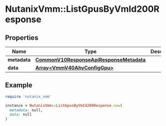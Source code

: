 # NutanixVmm::ListGpusByVmId200Response

## Properties

| Name | Type | Description | Notes |
| ---- | ---- | ----------- | ----- |
| **metadata** | [**CommonV10ResponseApiResponseMetadata**](CommonV10ResponseApiResponseMetadata.md) |  | [optional] |
| **data** | [**Array&lt;VmmV40AhvConfigGpu&gt;**](VmmV40AhvConfigGpu.md) |  | [optional] |

## Example

```ruby
require 'nutanix_vmm'

instance = NutanixVmm::ListGpusByVmId200Response.new(
  metadata: null,
  data: null
)
```

